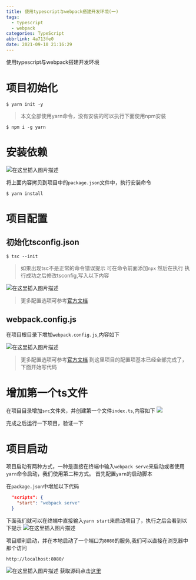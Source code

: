 ```yaml
---
title: 使用typescript与webpack搭建开发环境(一)
tags:
  - typescript
  - webpack
categories: TypeScript
abbrlink: 4a713fe0
date: 2021-09-10 21:16:29
---
```

使用typescript与webpack搭建开发环境
# 项目初始化

```shell
$ yarn init -y
```
>本文全部使用yarn命令，没有安装的可以执行下面使用npm安装
```shell
$ npm i -g yarn
```

# 安装依赖

 ![在这里插入图片描述](https://img-blog.csdnimg.cn/20210307115029359.png?x-oss-process=image/watermark,type_ZmFuZ3poZW5naGVpdGk,shadow_10,text_aHR0cHM6Ly9ibG9nLmNzZG4ubmV0L2xpNTY3Mg==,size_16,color_FFFFFF,t_70)

将上面内容拷贝到项目中的`package.json`文件中，执行安装命令
```shell
$ yarn install 
```

# 项目配置
## 初始化tsconfig.json
```shell
$ tsc --init
```
> 如果出现tsc不是正常的命令错误提示 可在命令前面添加`npx` 然后在执行
执行成功之后修改tsconfig,写入以下内容

![在这里插入图片描述](https://img-blog.csdnimg.cn/20210307115618672.png?x-oss-process=image/watermark,type_ZmFuZ3poZW5naGVpdGk,shadow_10,text_aHR0cHM6Ly9ibG9nLmNzZG4ubmV0L2xpNTY3Mg==,size_16,color_FFFFFF,t_70)





> 更多配置选项可参考[官方文档](https://www.typescriptlang.org/tsconfig)
## webpack.config.js
在项目根目录下增加`webpack.config.js`,内容如下

![在这里插入图片描述](https://img-blog.csdnimg.cn/20210307115108907.png?x-oss-process=image/watermark,type_ZmFuZ3poZW5naGVpdGk,shadow_10,text_aHR0cHM6Ly9ibG9nLmNzZG4ubmV0L2xpNTY3Mg==,size_16,color_FFFFFF,t_70)
> 更多配置选项可参考[官方文档](https://webpack.js.org/guides/)
到这里项目的配置项基本已经全部完成了，下面开始写代码
# 增加第一个ts文件

在项目目录增加`src`文件夹，并创建第一个文件`index.ts`,内容如下
![](https://img-blog.csdnimg.cn/20210307115200520.png?x-oss-process=image/watermark,type_ZmFuZ3poZW5naGVpdGk,shadow_10,text_aHR0cHM6Ly9ibG9nLmNzZG4ubmV0L2xpNTY3Mg==,size_16,color_FFFFFF,t_70)

完成之后运行一下项目，验证一下

# 项目启动
项目启动有两种方式，一种是直接在终端中输入`webpack serve`来启动或者使用`yarn`命令启动，我们使用第二种方式。
首先配置`yarn`的启动脚本

在`package.json`中增加以下代码

```json
  "scripts": {
    "start": "webpack serve"
  }
```
下面我们就可以在终端中直接输入`yarn start`来启动项目了，执行之后会看到以下提示
![在这里插入图片描述](https://img-blog.csdnimg.cn/20210307115211886.png?x-oss-process=image/watermark,type_ZmFuZ3poZW5naGVpdGk,shadow_10,text_aHR0cHM6Ly9ibG9nLmNzZG4ubmV0L2xpNTY3Mg==,size_16,color_FFFFFF,t_70)

项目顺利启动，并在本地启动了一个端口为`8080`的服务,我们可以直接在浏览器中那个访问

`http://localhost:8080/`

![在这里插入图片描述](https://img-blog.csdnimg.cn/20210307115228200.png?x-oss-process=image/watermark,type_ZmFuZ3poZW5naGVpdGk,shadow_10,text_aHR0cHM6Ly9ibG9nLmNzZG4ubmV0L2xpNTY3Mg==,size_16,color_FFFFFF,t_70)
 获取源码点击[这里](https://github.com/xx996/webpack-ts-demo)